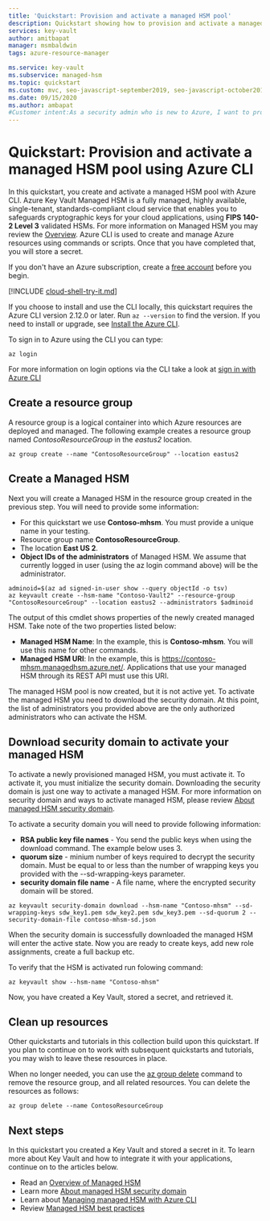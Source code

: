 ```yaml
---
title: 'Quickstart: Provision and activate a managed HSM pool'
description: Quickstart showing how to provision and activate a managed HSM pool using Azure CLI
services: key-vault
author: amitbapat
manager: msmbaldwin
tags: azure-resource-manager

ms.service: key-vault
ms.subservice: managed-hsm
ms.topic: quickstart
ms.custom: mvc, seo-javascript-september2019, seo-javascript-october2019
ms.date: 09/15/2020
ms.author: ambapat
#Customer intent:As a security admin who is new to Azure, I want to provision and activate a managed HSM
---
```

# Quickstart: Provision and activate a managed HSM pool using Azure CLI

In this quickstart, you create and activate a managed HSM pool with Azure CLI. Azure Key Vault Managed HSM is a fully managed, highly available, single-tenant, standards-compliant cloud service that enables you to safeguards cryptographic keys for your cloud applications, using **FIPS  140-2 Level 3** validated HSMs. For more information on Managed HSM you may review the [Overview](overview.md). Azure CLI is used to create and manage Azure resources using commands or scripts. Once that you have completed that, you will store a secret.

If you don't have an Azure subscription, create a [free account](https://azure.microsoft.com/free/?WT.mc_id=A261C142F) before you begin.


[!INCLUDE [cloud-shell-try-it.md](../../../includes/cloud-shell-try-it.md)]

If you choose to install and use the CLI locally, this quickstart requires the Azure CLI version 2.12.0 or later. Run `az --version` to find the version. If you need to install or upgrade, see [Install the Azure CLI]( /cli/azure/install-azure-cli).

To sign in to Azure using the CLI you can type:

```azurecli
az login
```

For more information on login options via the CLI take a look at [sign in with Azure CLI](/cli/azure/authenticate-azure-cli?view=azure-cli-latest)

## Create a resource group

A resource group is a logical container into which Azure resources are deployed and managed. The following example creates a resource group named *ContosoResourceGroup* in the *eastus2* location.

```azurecli
az group create --name "ContosoResourceGroup" --location eastus2
```

## Create a Managed HSM

Next you will create a Managed HSM in the resource group created in the previous step. You will need to provide some information:

- For this quickstart we use **Contoso-mhsm**. You must provide a unique name in your testing.
- Resource group name **ContosoResourceGroup**.
- The location **East US 2**.
- **Object IDs of the administrators** of Managed HSM. We assume that currently logged in user (using the az login command above) will be the administrator.

```azurecli
adminoid=$(az ad signed-in-user show --query objectId -o tsv)
az keyvault create --hsm-name "Contoso-Vault2" --resource-group "ContosoResourceGroup" --location eastus2 --administrators $adminoid
```

The output of this cmdlet shows properties of the newly created managed HSM. Take note of the two properties listed below:

- **Managed HSM Name**: In the example, this is **Contoso-mhsm**. You will use this name for other commands.
- **Managed HSM URI**: In the example, this is https://contoso-mhsm.managedhsm.azure.net/. Applications that use your managed HSM through its REST API must use this URI.

The managed HSM pool is now created, but it is not active yet. To activate the managed HSM you need to download the security domain. At this point, the list of administrators you provided above are the only authorized administrators who can activate the HSM.

## Download security domain to activate your managed HSM

To activate a newly provisioned managed HSM, you must activate it. To activate it, you must initialize the security domain. Downloading the security domain is just one way to activate a managed HSM. For more information on security domain and ways to activate managed HSM, please review [About managed HSM security domain](security-domain.md).

To activate a security domain you will need to provide following information:
- **RSA public key file names** - You send the public keys when using the download command. The example below uses 3.
- **quorum size** - minium number of keys required to decrypt the security domain. Must be equal to or less than the number of wrapping keys you provided with the --sd-wrapping-keys parameter.
- **security domain file name** - A file name, where the encrypted security domain will be stored.

```azurecli
az keyvault security-domain download --hsm-name "Contoso-mhsm" --sd-wrapping-keys sdw_key1.pem sdw_key2.pem sdw_key3.pem --sd-quorum 2 --security-domain-file contoso-mhsm-sd.json
```

When the security domain is successfully downloaded the managed HSM will enter the active state. Now you are ready to create keys, add new role assignments, create a full backup etc.

To verify that the HSM is activated run folowing command:

```azurecli
az keyvault show --hsm-name "Contoso-mhsm"
```

Now, you have created a Key Vault, stored a secret, and retrieved it.

## Clean up resources

Other quickstarts and tutorials in this collection build upon this quickstart. If you plan to continue on to work with subsequent quickstarts and tutorials, you may wish to leave these resources in place.

When no longer needed, you can use the [az group delete](/cli/azure/group) command to remove the resource group, and all related resources. You can delete the resources as follows:

```azurecli
az group delete --name ContosoResourceGroup
```

## Next steps

In this quickstart you created a Key Vault and stored a secret in it. To learn more about Key Vault and how to integrate it with your applications, continue on to the articles below.

- Read an [Overview of Managed HSM](overview.md)
- Learn more [About managed HSM security domain](service-limits.md)
- Learn about [Managing managed HSM with Azure CLI](manage-with-cli.md)
- Review [Managed HSM best practices](best-practices.md)
